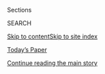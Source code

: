 <div id="app">

<div>

<div class="NYTAppHideMasthead css-zz1s19 e1suatyy0">

<div class="section css-ui9rw0 e1suatyy2">

<div class="css-11hrj97 er09x8g0">

<div class="css-6n7j50">

</div>

<span class="css-1dv1kvn">Sections</span>

<div class="css-10488qs">

<span class="css-1dv1kvn">SEARCH</span>

</div>

[Skip to content](#site-content)[Skip to site
index](#site-index)

</div>

<div class="css-10698na e1huz5gh0">

</div>

</div>

<div id="masthead-bar-one" class="section hasLinks css-15hmgas e1csuq9d3">

<div class="css-uqyvli e1csuq9d0">

</div>

<div class="css-1uqjmks e1csuq9d1">

</div>

<div class="css-9e9ivx">

[](https://myaccount.nytimes3xbfgragh.onion/auth/login?response_type=cookie&client_id=vi)

</div>

<div class="css-1bvtpon e1csuq9d2">

[Today’s Paper](https://www.nytimes3xbfgragh.onion/section/todayspaper)

</div>

</div>

</div>

</div>

<div data-aria-hidden="false">

<div id="site-content" data-role="main">

<div id="top-wrapper" class="css-15p45cc eaca97t0" type="top">

<div id="top-slug" class="css-19x0jxb eaca97t1" hidden="">

Advertisement

</div>

[Continue reading the main
story](#after-top)

<div class="ad top-wrapper" style="text-align:center;height:100%;display:block;min-height:90px">

<div id="top" class="place-ad" data-position="top" data-size-key="top">

</div>

</div>

<div id="after-top">

</div>

</div>

<div id="collection-ts-march-22-design-issue" class="section css-15h4p1b e9abtgs0">

<div class="css-1j21atc e1svk9qx1">

<div class="css-2fant5 e1svk9qx2">

<div class="css-9dfq42 eu54l5x0">

<div id="sponsor-wrapper" class="css-7a1pgi eaca97t0" type="sponsor" hidden="">

<div id="sponsor-slug" class="css-1l4mleb eaca97t1" hidden="">

Supported by

</div>

[Continue reading the main
story](#after-sponsor)

<div id="sponsor" class="ad sponsor-wrapper" style="text-align:left;height:100%;display:block">

</div>

<div id="after-sponsor">

</div>

</div>

</div>

### <span class="css-1j5banm ezz4tcd1">[T Magazine](/section/t-magazine)</span>

</div>

<div class="css-nfcc9b e1svk9qx3">

<div class="css-vl9dhg e1svk9qx5">

<div class="css-1nrhkj6 e1svk9qx6">

# T’s March 22 Design Issue

<div class="follow-button-placeholder" data-collection-id="">

</div>

</div>

</div>

</div>

</div>

<div class="css-4svvz1 ekkqrpp0">

<div id="collection-highlights-container" class="section css-18l1u7x e46isfb1">

<div class="template-1 css-gfgt40 ekkqrpp1">

## Highlights

1.  ![<span class="css-bu41p2 e1oaj3zl2"><span class="css-1dv1kvn">Credit</span>Martin
    Morrell</span>](https://static01.graylady3jvrrxbe.onion/images/2020/03/19/t-magazine/19tmag-decotiis-slide-4VVA-copy/19tmag-decotiis-slide-4VVA-copy-jumbo-v2.jpg)
    
    <div class="css-gjijuv">
    
    ## [The Extravagance of Less](/2020/03/19/t-magazine/vincenzo-de-cotiis-home-tuscany.html)
    
    In a tiny seaside Tuscan village, a minimalist architect and
    designer proves that living with little but history can be the
    richest existence of
    all.
    
    <span class="css-me3p27"></span><span class="css-nds4d6 e4e4i5l3"></span><span class="css-9voj2j">By
    <span class="css-1baulvz last-byline" itemprop="name">Kurt
    Soller</span></span>
    
    </div>

2.  ![<span class="css-473pcf e1oaj3zl2"><span class="css-1dv1kvn">Credit</span>Alexis
    Armanet</span>](https://static01.graylady3jvrrxbe.onion/images/2020/03/12/t-magazine/12tmag-pearson-slide-BZJQ-copy/12tmag-pearson-slide-BZJQ-videoLarge.jpg)
    
    <div class="css-10wtrbd">
    
    ## [A Garden Grows in Somerset](/2020/03/12/t-magazine/master-gardener-dan-pearson.html)
    
    For a decade, the master gardener Dan Pearson has been creating a
    landscape that’s a testament to both his singular eye and Britain’s
    natural
    beauty.
    
    <span class="css-me3p27"></span><span class="css-nds4d6 e4e4i5l3"></span><span class="css-9voj2j">By
    <span class="css-1baulvz last-byline" itemprop="name">Marella
    Caracciolo
    Chia</span></span>
    
    </div>

3.  ![<span class="css-473pcf e1oaj3zl2"><span class="css-1dv1kvn">Credit</span>Photo
    by Pieter Hugo. Styled by Jay
    Massacret</span>](https://static01.graylady3jvrrxbe.onion/images/2020/03/10/t-magazine/10tmag-pieterhugo-slide-6U89-copy/10tmag-pieterhugo-slide-6U89-copy-videoLarge-v2.jpg)
    
    <div class="css-10wtrbd">
    
    ## [Spring’s New Romantic Look](/2020/03/10/t-magazine/spring-fashion-romantic-look.html)
    
    Black and white day dresses, almost saintly in their simplicity,
    commune with strappy sandals and lace
    gloves.
    
    <span class="css-me3p27"></span><span class="css-nds4d6 e4e4i5l3"></span><span class="css-9voj2j">By
    <span class="css-1baulvz" itemprop="name">Pieter Hugo</span> and
    <span class="css-1baulvz last-byline" itemprop="name">Jay
    Massacret</span></span>
    
    </div>

4.  ![<span class="css-473pcf e1oaj3zl2"><span class="css-1dv1kvn">Credit</span>Chris
    Mottalini</span>](https://static01.graylady3jvrrxbe.onion/images/2020/03/16/t-magazine/16tmag-nakashima-slide-S9X5/16tmag-nakashima-slide-S9X5-videoLarge-v2.jpg)
    
    <div class="css-10wtrbd">
    
    ## [How Two Children Are Keeping Their Father’s Design Legacy Alive](/2020/03/16/t-magazine/george-nakashima-legacy.html)
    
    A pair of Pennsylvania homes constructed by the Japanese-American
    furniture designer George Nakashima have become an enduring
    testament to midcentury folk
    craft.
    
    <span class="css-me3p27"></span><span class="css-nds4d6 e4e4i5l3"></span><span class="css-9voj2j">By
    <span class="css-1baulvz last-byline" itemprop="name">Michael
    Snyder</span></span>
    
    </div>

</div>

<div class="css-1xdhyk6 e46isfb0">

<div class="css-zk12ih ef6si7p0">

1.  ![<span class="css-kfv9p0 e1oaj3zl2"><span class="css-1dv1kvn">Credit</span>Ricardo
    Labougle</span>](https://static01.graylady3jvrrxbe.onion/images/2020/03/09/t-magazine/09tmag-vanduysen-slide-TPU1/09tmag-vanduysen-slide-TPU1-videoLarge.jpg)
    
    <div class="css-10wtrbd">
    
    ## [A Portuguese Hideaway That’s Part Refuge, Part Shrine](/2020/03/09/t-magazine/portugal-home-vincent-van-duysen.html)
    
    For his vacation home near Comporta, the Belgian architect Vincent
    Van Duysen has conceived of a sand-colored, bunkerlike home that
    blends seamlessly into its
    surroundings.
    
    <span class="css-me3p27"></span><span class="css-nds4d6 e4e4i5l3"></span><span class="css-9voj2j">By
    <span class="css-1baulvz last-byline" itemprop="name">Kurt
    Soller</span></span>
    
    </div>

2.  ### Notes on the Culture
    
    ![<span class="css-kfv9p0 e1oaj3zl2"><span class="css-1dv1kvn">Credit</span>Photo
    by Philip Sinden, courtesy of Friedman Benda and Faye
    Toogood</span>](https://static01.graylady3jvrrxbe.onion/images/2020/03/18/t-magazine/18tmag-toogood-slide-L84D/18tmag-toogood-slide-L84D-videoLarge.jpg)
    
    <div class="css-10wtrbd">
    
    ## [For Faye Toogood, the Rough Draft Is Also the Final Product](/2020/03/18/t-magazine/faye-toogood-maquette-show.html)
    
    The British designer’s new collection of furniture embraces the
    “rawness and primitive qualities” of small-scale
    models.
    
    <span class="css-me3p27"></span><span class="css-nds4d6 e4e4i5l3"></span><span class="css-9voj2j">By
    <span class="css-1baulvz last-byline" itemprop="name">Samuel
    Rutter</span></span>
    
    </div>

3.  ### On Architecture
    
    ![<span class="css-kfv9p0 e1oaj3zl2"><span class="css-1dv1kvn">Credit</span></span>](https://static01.graylady3jvrrxbe.onion/images/2020/03/09/autossell/09tmag-lemoine/09tmag-lemoine-videoLarge.png)
    
    <div class="css-10wtrbd">
    
    ## [How One French Modernist’s Vision Was Finally Realized](/2020/03/11/t-magazine/rem-koolhaas-pierre-paulin.html)
    
    Outside Bordeaux, a Rem Koolhaas-designed villa has become a site
    for the inventiveness of Pierre Paulin, who dreamed up modular
    furniture made of foam, resin and
    fiberglass.
    
    <span class="css-me3p27"></span><span class="css-nds4d6 e4e4i5l3"></span><span class="css-9voj2j">By
    <span class="css-1baulvz last-byline" itemprop="name">Nancy
    Hass</span></span>
    
    </div>

4.  ### In Fashion
    
    ![<span class="css-kfv9p0 e1oaj3zl2"><span class="css-1dv1kvn">Credit</span>Photo
    by Paul Maffi. Styled by Max Ortega
    Govela</span>](https://static01.graylady3jvrrxbe.onion/images/2020/03/12/t-magazine/12tmag-pleats-slide-VHET/12tmag-pleats-slide-VHET-videoLarge.jpg)
    
    <div class="css-10wtrbd">
    
    ## [Spring Fashion: Nontraditional Pleats, Please](/2020/03/12/t-magazine/spring-fashion-pleats.html)
    
    On knitwear, skirts and cocktail dresses, classic pleating is
    reimagined.
    
    <span class="css-me3p27"></span><span class="css-nds4d6 e4e4i5l3"></span><span class="css-9voj2j">By
    <span class="css-1baulvz" itemprop="name">Paul Maffi</span> and
    <span class="css-1baulvz last-byline" itemprop="name">Max Ortega
    Govela</span></span>
    
    </div>

5.  ### Objects
    
    ![<span class="css-kfv9p0 e1oaj3zl2"><span class="css-1dv1kvn">Credit</span>Photo
    by Patricia Heal. Styled by Theresa
    Rivera</span>](https://static01.graylady3jvrrxbe.onion/images/2020/03/09/t-magazine/09tmag-furniture-slide-3GD4/09tmag-furniture-slide-3GD4-videoLarge.jpg)
    
    <div class="css-10wtrbd">
    
    ## [The Season’s Most Appealing Textural Furniture](/2020/03/09/t-magazine/textural-furniture.html)
    
    As of late, designers have offered a study in contrast, with pieces
    made from rough travertine, nubby linen and smooth, shiny
    lacquer.
    
    <span class="css-me3p27"></span><span class="css-nds4d6 e4e4i5l3"></span><span class="css-9voj2j">By
    <span class="css-1baulvz" itemprop="name">Patricia Heal</span> and
    <span class="css-1baulvz last-byline" itemprop="name">Theresa
    Rivera</span></span>
    
    </div>

</div>

</div>

<div class="css-1xdhyk6 e46isfb0">

<div class="css-zk12ih ef6si7p0">

1.  ### Notes on the Culture
    
    ![<span class="css-kfv9p0 e1oaj3zl2"><span class="css-1dv1kvn">Credit</span>Douglas
    DuBois</span>](https://static01.graylady3jvrrxbe.onion/images/2020/03/18/t-magazine/18tmag-stella-slide-NPH2/18tmag-stella-slide-NPH2-videoLarge-v3.jpg)
    
    <div class="css-10wtrbd">
    
    ## [The Constellation of Frank Stella](/2020/03/18/t-magazine/frank-stella.html)
    
    The artist’s Minimalist abstractions helped change the direction of
    painting at the start of his career. Now at the end of it, the
    83-year-old artist looks back to his
    beginnings.
    
    <span class="css-me3p27"></span><span class="css-nds4d6 e4e4i5l3"></span><span class="css-9voj2j">By
    <span class="css-1baulvz last-byline" itemprop="name">Megan
    O’Grady</span></span>
    
    </div>

2.  ### The Thing
    
    ![<span class="css-kfv9p0 e1oaj3zl2"><span class="css-1dv1kvn">Credit</span>Photo
    by Anthony Cotsifas. Styled by Linda
    Heiss</span>](https://static01.graylady3jvrrxbe.onion/images/2020/03/16/t-magazine/16tmag-thing/16tmag-thing-videoLarge.jpg)
    
    <div class="css-10wtrbd">
    
    ## [An Exquisite Necklace That Recalls an Art-Deco Pioneer](/2020/03/16/t-magazine/cartier-mauna-necklace.html)
    
    Cartier’s new Mauna necklace channels the combination of restraint
    and radiant excess brought to the house by the jewelry designer
    Jeanne
    Toussaint.
    
    <span class="css-me3p27"></span><span class="css-nds4d6 e4e4i5l3"></span><span class="css-9voj2j">By
    <span class="css-1baulvz last-byline" itemprop="name">Nancy
    Hass</span></span>
    
    </div>

3.  ### Notes on the Culture
    
    ![<span class="css-kfv9p0 e1oaj3zl2"><span class="css-1dv1kvn">Credit</span>Francine
    Zaslow for the
    Maker</span>](https://static01.graylady3jvrrxbe.onion/images/2020/03/17/t-magazine/17tmag-hotel/17tmag-hotel-videoLarge.jpg)
    
    <div class="css-10wtrbd">
    
    ## [In Upstate New York, a Hotel Dedicated to Creatives](/2020/03/17/t-magazine/maker-hotel-hudson.html)
    
    The Maker, a new hotel in Hudson, pays tribute to the artisans and
    designers who have made the upstate town their
    own.
    
    <span class="css-me3p27"></span><span class="css-nds4d6 e4e4i5l3"></span><span class="css-9voj2j">By
    <span class="css-1baulvz last-byline" itemprop="name">Grace
    Edquist</span></span>
    
    </div>

4.  ### Objects
    
    ![<span class="css-kfv9p0 e1oaj3zl2"><span class="css-1dv1kvn">Credit</span>Photo
    by Anthony Cotsifas. Styled by Maria
    Santana</span>](https://static01.graylady3jvrrxbe.onion/images/2020/03/20/t-magazine/20tmag-bags-slide-GM2P/20tmag-bags-slide-GM2P-videoLarge.jpg)
    
    <div class="css-10wtrbd">
    
    ## [Spring’s Softest, Roomiest Bags](/2020/03/20/t-magazine/spring-bags.html)
    
    Totes in natural hues and pyramid and hobo shapes carry all with
    ease. They’re even
    cat-approved.
    
    <span class="css-me3p27"></span><span class="css-nds4d6 e4e4i5l3"></span><span class="css-9voj2j">By
    <span class="css-1baulvz" itemprop="name">Anthony Cotsifas</span>
    and <span class="css-1baulvz last-byline" itemprop="name">Maria
    Santana</span></span>
    
    </div>

5.  ### T Introduces
    
    ![<span class="css-kfv9p0 e1oaj3zl2"><span class="css-1dv1kvn">Credit</span>Photo
    by Lauren Coleman. Styled by Todd
    Knopke</span>](https://static01.graylady3jvrrxbe.onion/images/2020/03/10/t-magazine/10tmag-ceramics/10tmag-ceramics-videoLarge.jpg)
    
    <div class="css-10wtrbd">
    
    ## [The Ceramics Designer Inspired by 20th-Century Drawings of Brain Cells](/2020/03/10/t-magazine/eny-lee-parker.html)
    
    After finding a book of vintage medical illustrations, Eny Lee
    Parker decided to translate those shapes to
    clay.
    
    <span class="css-me3p27"></span><span class="css-nds4d6 e4e4i5l3"></span><span class="css-9voj2j">By
    <span class="css-1baulvz last-byline" itemprop="name">Lizzie
    Feidelson</span></span>
    
    </div>

</div>

</div>

</div>

<div id="mid1-wrapper" class="css-1mn4oms eaca97t0" type="rank">

<div id="mid1-slug" class="css-1tag3rd eaca97t1">

Advertisement

</div>

[Continue reading the main
story](#after-mid1)

<div id="mid1" class="ad mid1-wrapper" style="text-align:center;height:100%;display:block">

</div>

<div id="after-mid1">

</div>

</div>

</div>

<div class="css-185go5a e1o5byef0">

<div class="css-15cbhtu">

  - [Latest](#stream-panel)
  - <span class="css-6n7j50">Search</span>
    <div class="control">
    <div class="label-container css-1dv1kvn">
    Search
    </div>
    <div class="css-wm4t3d">
    **<span id="clear-search-input" class="css-1dv1kvn">Clear this text
    input</span>
    </div>
    </div>
    <span class="css-1iovbfw"></span>

<div id="stream-panel" class="section css-8msx5b e1jz0cab1">

<div class="css-13mho3u">

1.  
    
    <div class="css-1cp3ece">
    
    <div class="css-1l4spti">
    
    [](/2020/03/20/t-magazine/nicholas-kirkwood-ettore-sottsass.html)
    
    <div class="css-79elbk">
    
    ![](https://static01.graylady3jvrrxbe.onion/images/2020/03/20/t-magazine/20tmag-kirkwood-slide-7GR1/20tmag-kirkwood-slide-7GR1-thumbWide.jpg?quality=75&auto=webp&disable=upscale)
    
    </div>
    
    ### <span class="css-m70j1g">Of a Kind</span>
    
    ## A British Shoe Designer’s Vase Collection
    
    Nicholas Kirkwood’s first encounter with a blown-glass Ettore
    Sottsass piece six years ago ignited an ardor for their whimsical,
    childlike aesthetic.
    
    <div class="css-15yh6bw ea5icrr0">
    
    By <span class="css-1n7hynb">John Wogan <span>and</span> Aurore de
    la
    Morinerie</span>
    
    </div>
    
    </div>
    
    <div class="css-156habm e1xfvim33">
    
    </div>
    
    </div>

2.  
    
    <div class="css-1cp3ece">
    
    <div class="css-1l4spti">
    
    [](/2020/03/19/t-magazine/spring-books-marcus-jahmal.html)
    
    <div class="css-79elbk">
    
    ![](https://static01.graylady3jvrrxbe.onion/images/2020/03/19/t-magazine/19tmag-books-slide-EXRT/19tmag-books-slide-EXRT-thumbWide.jpg?quality=75&auto=webp&disable=upscale)
    
    </div>
    
    ### <span class="css-m70j1g">Page 76</span>
    
    ## An Illustrated Guide to Spring’s Essential Reads
    
    What happens on page 76 in three of this season’s books, as
    envisioned by the artist Marcus
    Jahmal.
    
    <div class="css-15yh6bw ea5icrr0">
    
    </div>
    
    </div>
    
    <div class="css-156habm e1xfvim33">
    
    </div>
    
    </div>

3.  
    
    <div class="css-1cp3ece">
    
    <div class="css-1l4spti">
    
    [](/2020/03/19/t-magazine/ts-spring-design-issue.html)
    
    <div class="css-79elbk">
    
    ![](https://static01.graylady3jvrrxbe.onion/images/2020/03/19/t-magazine/19tmag-decotiis-edletter/19tmag-decotiis-slide-EOLR-thumbWide.jpg?quality=75&auto=webp&disable=upscale)
    
    </div>
    
    ### <span class="css-m70j1g">Letter from the editor</span>
    
    ## T’s Spring Design Issue: Add It In; Take It Away
    
    Real minimalism rarely feels like deprivation — it can instead be
    revelatory, a convincing argument for the way humans are meant to
    live.
    
    <div class="css-15yh6bw ea5icrr0">
    
    By <span class="css-1n7hynb">Hanya
    Yanagihara</span>
    
    </div>
    
    </div>
    
    <div class="css-156habm e1xfvim33">
    
    </div>
    
    </div>

4.  
    
    <div class="css-1cp3ece">
    
    <div class="css-1l4spti">
    
    [](/slideshow/2020/03/19/t-magazine/minimalism-tuscan-style.html)
    
    <div class="css-79elbk">
    
    ![](https://static01.graylady3jvrrxbe.onion/images/2020/03/19/t-magazine/19tmag-decotiis-slide-6Q8U/19tmag-decotiis-slide-6Q8U-thumbWide.jpg?quality=75&auto=webp&disable=upscale)
    
    </div>
    
    ## Minimalism, Tuscan-Style
    
    At his 18th-century Tuscan villa by the sea, the architect Vincenzo
    De Cotiis has restored original flourishes while keeping the rooms
    streamlined.
    
    <div class="css-15yh6bw ea5icrr0">
    
    </div>
    
    </div>
    
    <div class="css-156habm e1xfvim33">
    
    </div>
    
    </div>

5.  
    
    <div class="css-1cp3ece">
    
    <div class="css-1l4spti">
    
    [](/video/t-magazine/100000007025848/my-favorite-artwork-frank-stella.html)
    
    <div class="css-79elbk">
    
    ![](https://static01.graylady3jvrrxbe.onion/images/2020/03/18/t-magazine/tmag-frank-stella/tmag-frank-stella-thumbWide.png?quality=75&auto=webp&disable=upscale)
    
    </div>
    
    ### <span class="css-1j5banm ezz4tcd1">Times</span><span class="css-1a54gqt">Video</span>
    
    ## My Favorite Artwork | Frank Stella
    
    The artist cites a painterly 19th-century landscape and a geometric
    20th-century mural as influences on his own work.
    
    <div class="css-15yh6bw ea5icrr0">
    
    By <span class="css-1n7hynb">Jonathan
    Schoonover</span>
    
    </div>
    
    </div>
    
    <div class="css-156habm e1xfvim33">
    
    </div>
    
    </div>

6.  
    
    <div class="css-1cp3ece">
    
    <div class="css-1l4spti">
    
    [](/2020/03/17/t-magazine/green-accessories.html)
    
    <div class="css-79elbk">
    
    ![](https://static01.graylady3jvrrxbe.onion/images/2020/03/09/t-magazine/09tmag-green-slide-EOZ5/09tmag-green-slide-EOZ5-thumbWide.jpg?quality=75&auto=webp&disable=upscale)
    
    </div>
    
    ### <span class="css-m70j1g">Market Report</span>
    
    ## 10 Accessories in Green, Spring’s Liveliest Hue
    
    The color of the moment comes in shades of emerald, lime and olive,
    brightening everything from platform shoes to classic
    bags.
    
    <div class="css-15yh6bw ea5icrr0">
    
    </div>
    
    </div>
    
    <div class="css-156habm e1xfvim33">
    
    </div>
    
    </div>

7.  
    
    <div class="css-1cp3ece">
    
    <div class="css-1l4spti">
    
    [](/2020/03/17/t-magazine/wes-gordon-carolina-herrera-inspiration.html)
    
    <div class="css-79elbk">
    
    ![](https://static01.graylady3jvrrxbe.onion/images/2020/03/17/t-magazine/17tmag-gordon-slide-KD4E/17tmag-gordon-slide-KD4E-thumbWide.jpg?quality=75&auto=webp&disable=upscale)
    
    </div>
    
    ### <span class="css-m70j1g">Profile in Style</span>
    
    ## The Designer Who Wore Double-Breasted Suits as a Pre-Schooler
    
    Wes Gordon, who took over Carolina Herrera in 2018, shares his
    creative inspirations.
    
    <div class="css-15yh6bw ea5icrr0">
    
    By <span class="css-1n7hynb">Lindsay
    Talbot</span>
    
    </div>
    
    </div>
    
    <div class="css-156habm e1xfvim33">
    
    </div>
    
    </div>

8.  
    
    <div class="css-1cp3ece">
    
    <div class="css-1l4spti">
    
    [](/2020/03/13/t-magazine/accessories-60s-prints.html)
    
    <div class="css-79elbk">
    
    ![](https://static01.graylady3jvrrxbe.onion/images/2020/03/13/t-magazine/13tmag-sixties/13tmag-sixties-thumbWide.jpg?quality=75&auto=webp&disable=upscale)
    
    </div>
    
    ### <span class="css-m70j1g">Mini Market</span>
    
    ## Accessories in ’60s Prints That Pack a Graphic Punch
    
    With their vivid berry hues and blocks of colors and pattern, these
    shoes and bags add a mod accent to any
    look.
    
    <div class="css-15yh6bw ea5icrr0">
    
    </div>
    
    </div>
    
    <div class="css-156habm e1xfvim33">
    
    </div>
    
    </div>

9.  
    
    <div class="css-1cp3ece">
    
    <div class="css-1l4spti">
    
    [](/2020/03/13/t-magazine/spring-outerwear.html)
    
    <div class="css-79elbk">
    
    ![](https://static01.graylady3jvrrxbe.onion/images/2020/03/13/t-magazine/13tmag-outerwear-slide-28WX/13tmag-outerwear-slide-28WX-thumbWide.jpg?quality=75&auto=webp&disable=upscale)
    
    </div>
    
    ## Spring Fashion: Outerwear Lightens Up
    
    Trenches, slickers, hats and gloves for the first sight of green.
    
    <div class="css-15yh6bw ea5icrr0">
    
    By <span class="css-1n7hynb">Michael Hauptman <span>and</span> Sasha
    Kelly</span>
    
    </div>
    
    </div>
    
    <div class="css-156habm e1xfvim33">
    
    </div>
    
    </div>

10. 
    
    <div class="css-1cp3ece">
    
    <div class="css-1l4spti">
    
    [](/slideshow/2020/03/12/t-magazine/where-the-meadows-bloom.html)
    
    <div class="css-79elbk">
    
    ![](https://static01.graylady3jvrrxbe.onion/images/2020/03/12/t-magazine/12tmag-pearson-slide-X6A1/12tmag-pearson-slide-X6A1-thumbWide.jpg?quality=75&auto=webp&disable=upscale)
    
    </div>
    
    ## Where the Meadows Bloom
    
    Dan Pearson’s expansive Somerset estate celebrates the English
    countryside.
    
    <div class="css-15yh6bw ea5icrr0">
    
    </div>
    
    </div>
    
    <div class="css-156habm e1xfvim33">
    
    </div>
    
    </div>

<div class="css-13mho3u">

<div class="css-1t62hi8">

<div class="css-1stvaey">

Show
More

<div>

<div style="border:0;clip:rect(0 0 0 0);height:1px;margin:-1px;overflow:hidden;white-space:nowrap;padding:0;width:1px;position:absolute" data-role="log" data-aria-live="assertive">

</div>

<div style="border:0;clip:rect(0 0 0 0);height:1px;margin:-1px;overflow:hidden;white-space:nowrap;padding:0;width:1px;position:absolute" data-role="log" data-aria-live="assertive">

</div>

<div style="border:0;clip:rect(0 0 0 0);height:1px;margin:-1px;overflow:hidden;white-space:nowrap;padding:0;width:1px;position:absolute" data-role="log" data-aria-live="polite">

</div>

<div style="border:0;clip:rect(0 0 0 0);height:1px;margin:-1px;overflow:hidden;white-space:nowrap;padding:0;width:1px;position:absolute" data-role="log" data-aria-live="polite">

</div>

</div>

</div>

</div>

</div>

</div>

<div class="css-g6hk37 supplemental">

<div id="mid2-wrapper" class="css-10wkyv7 eaca97t0" type="lede">

<div id="mid2-slug" class="css-1tag3rd eaca97t1">

Advertisement

</div>

[Continue reading the main
story](#after-mid2)

<div id="mid2" class="ad mid2-wrapper" style="text-align:center;height:100%;display:block;min-height:250px">

</div>

<div id="after-mid2">

</div>

</div>

<div id="mktg-wrapper" class="css-oxle51 eaca97t0" type="mktg">

<div id="mktg-slug" class="css-1tag3rd eaca97t1">

Advertisement

</div>

[Continue reading the main
story](#after-mktg)

<div id="mktg" class="ad mktg-wrapper" style="text-align:center;height:100%;display:block">

</div>

<div id="after-mktg">

</div>

</div>

</div>

</div>

</div>

</div>

</div>

</div>

## Site Index

<div>

</div>

## Site Information Navigation

  - [© <span>2020</span> <span>The New York Times
    Company</span>](https://help.nytimes3xbfgragh.onion/hc/en-us/articles/115014792127-Copyright-notice)

<!-- end list -->

  - [NYTCo](https://www.nytco.com/)
  - [Contact
    Us](https://help.nytimes3xbfgragh.onion/hc/en-us/articles/115015385887-Contact-Us)
  - [Work with us](https://www.nytco.com/careers/)
  - [Advertise](https://nytmediakit.com/)
  - [T Brand Studio](http://www.tbrandstudio.com/)
  - [Your Ad
    Choices](https://www.nytimes3xbfgragh.onion/privacy/cookie-policy#how-do-i-manage-trackers)
  - [Privacy](https://www.nytimes3xbfgragh.onion/privacy)
  - [Terms of
    Service](https://help.nytimes3xbfgragh.onion/hc/en-us/articles/115014893428-Terms-of-service)
  - [Terms of
    Sale](https://help.nytimes3xbfgragh.onion/hc/en-us/articles/115014893968-Terms-of-sale)
  - [Site
    Map](https://spiderbites.nytimes3xbfgragh.onion)
  - [Help](https://help.nytimes3xbfgragh.onion/hc/en-us)
  - [Subscriptions](https://www.nytimes3xbfgragh.onion/subscription?campaignId=37WXW)

</div>

</div>
